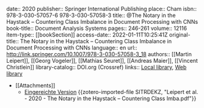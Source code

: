 date:: 2020
publisher:: Springer International Publishing
place:: Cham
isbn:: 978-3-030-57057-6 978-3-030-57058-3
title:: @The Notary in the Haystack – Countering Class Imbalance in Document Processing with CNNs
book-title:: Document Analysis Systems
pages:: 246-261
volume:: 12116
item-type:: [[bookSection]]
access-date:: 2022-01-11T10:25:41Z
original-title:: The Notary in the Haystack – Countering Class Imbalance in Document Processing with CNNs
language:: en
url:: http://link.springer.com/10.1007/978-3-030-57058-3_18
authors:: [[Martin Leipert]], [[Georg Vogeler]], [[Mathias Seuret]], [[Andreas Maier]], [[Vincent Christlein]]
library-catalog:: DOI.org (Crossref)
links:: [Local library](zotero://select/groups/2386895/items/DWIHSA2T), [Web library](https://www.zotero.org/groups/2386895/items/DWIHSA2T)

- [[Attachments]]
	- [Eingereichte Version](https://arxiv.org/pdf/2007.07943) {{zotero-imported-file SITRDEKZ, "Leipert et al. - 2020 - The Notary in the Haystack – Countering Class Imba.pdf"}}